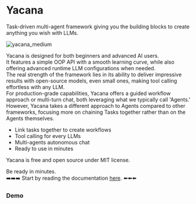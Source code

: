 # Yacana

Task-driven multi-agent framework giving you the building blocks to create anything you wish with LLMs.  

![yacana_medium](https://github.com/user-attachments/assets/93ef52a2-9634-49f9-827b-d61cb47e48e3)


Yacana is designed for both beginners and advanced AI users.  
It features a simple OOP API with a smooth learning curve, while also offering advanced runtime LLM configurations when needed.  
The real strength of the framework lies in its ability to deliver impressive results with open-source models, even small ones, making tool calling effortless with any LLM.  
For production-grade capabilities, Yacana offers a guided workflow approach or multi-turn chat, both leveraging what we typically call 'Agents.' However, Yacana takes a different approach to Agents compared to other frameworks, focusing more on chaining Tasks together rather than on the Agents themselves.


* Link tasks together to create workflows
* Tool calling for every LLMs
* Multi-agents autonomous chat
* Ready to use in minutes

Yacana is free and open source under MIT license.  

Be ready in minutes.  
➡️➡️➡️ Start by reading the documentation [here](https://remembersoftwares.github.io/yacana/). ⬅️⬅️⬅️  

### Demo

```python

```
